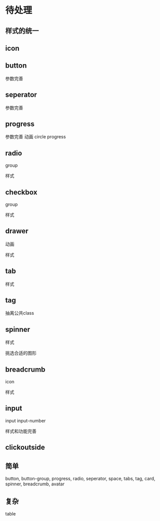 # 待处理

## 样式的统一

## icon

## button

参数完善

## seperator

参数完善

## progress

参数完善
动画
circle progress

## radio

group

样式

## checkbox

group

样式

## drawer

动画

样式

## tab

样式

## tag

抽离公共class

## spinner

样式

挑选合适的图形


## breadcrumb

icon

样式


## input

input input-number

样式和功能完善

## clickoutside

## 简单

button, button-group, progress, radio, seperator, space, tabs, tag, card, spinner, breadcrumb, avatar

## 复杂

table
